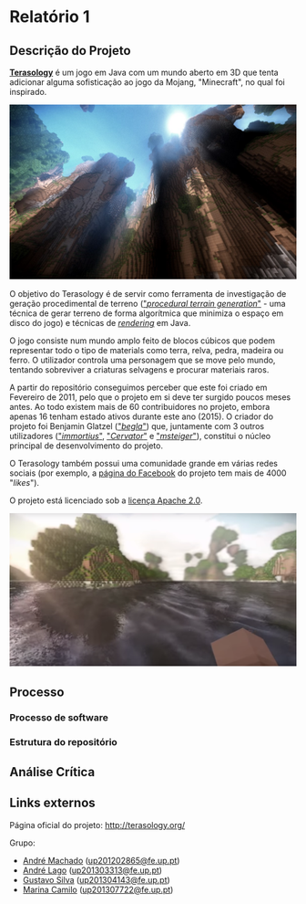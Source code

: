 # Relatório 1

## Descrição do Projeto

[**Terasology**](http://terasology.org/) é um jogo em Java com um mundo aberto em 3D que tenta adicionar alguma sofisticação ao jogo da Mojang, "Minecraft", no qual foi inspirado.

![Terasology Gameplay 1](/ESOF-docs/resources/gameplay1.jpg)

O objetivo do Terasology é de servir como ferramenta de investigação de geração procedimental de terreno (["*procedural terrain generation*"](https://en.wikipedia.org/wiki/Procedural_generation) - uma técnica de gerar terreno de forma algorítmica que minimiza o espaço em disco do jogo) e técnicas de [*rendering*](https://en.wikipedia.org/wiki/Rendering_(computer_graphics)) em Java.

O jogo consiste num mundo amplo feito de blocos cúbicos que podem representar todo o tipo de materials como terra, relva, pedra, madeira ou ferro. O utilizador controla uma personagem que se move pelo mundo, tentando sobreviver a criaturas selvagens e procurar materiais raros.

A partir do repositório conseguimos perceber que este foi criado em Fevereiro de 2011, pelo que o projeto em si deve ter surgido poucos meses antes. Ao todo existem mais de 60 contribuidores no projeto, embora apenas 16 tenham estado ativos durante este ano (2015). O criador do projeto foi Benjamin Glatzel (["*begla*"](https://github.com/begla)) que, juntamente com 3 outros utilizadores (["*immortius*"](https://github.com/immortius), ["*Cervator*"](https://github.com/Cervator) e ["*msteiger*"](https://github.com/msteiger)), constitui o núcleo principal de desenvolvimento do projeto.

O Terasology também possui uma comunidade grande em várias redes sociais (por exemplo, a [página do Facebook](https://www.facebook.com/Terasology) do projeto tem mais de 4000 "*likes*").

O projeto está licenciado sob a [licença Apache 2.0](http://www.apache.org/licenses/LICENSE-2.0.html).

![Terasology Gameplay 2](/ESOF-docs/resources/gameplay2.png)

## Processo

### Processo de software

### Estrutura do repositório

## Análise Crítica

## Links externos

Página oficial do projeto: http://terasology.org/

Grupo:
 - [André Machado](https://github.com/andremachado94) (up201202865@fe.up.pt)
 - [André Lago](https://github.com/andrelago13) (up201303313@fe.up.pt)
 - [Gustavo Silva](https://github.com/gtugablue) (up201304143@fe.up.pt)
 - [Marina Camilo](https://github.com/Aniiram) (up201307722@fe.up.pt)
